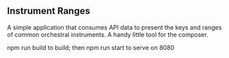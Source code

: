 ## Instrument Ranges

A simple application that consumes API data to present the keys and ranges of common orchestral instruments. A handy little tool for the composer.

npm run build to build; then npm run start to serve on 8080
